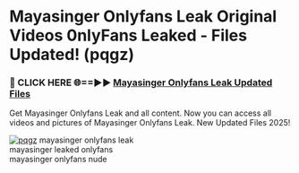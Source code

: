 # Mayasinger Onlyfans Leak Original Videos 0nlyFans Leaked - Files Updated! (pqgz)

<h3>🔴 CLICK HERE 🌐==►► <a href="https://tinyurl.com/3hn5wdd3" rel="nofollow">Mayasinger Onlyfans Leak Updated Files</a></h3>

Get Mayasinger Onlyfans Leak and all content. Now you can access all videos and pictures of Mayasinger Onlyfans Leak. New Updated Files 2025!

[![pqgz](https://i.imgur.com/4HnBqBT.gif)](https://tinyurl.com/3hn5wdd3)
mayasinger onlyfans leak<br>
mayasinger leaked onlyfans<br>
mayasinger onlyfans nude